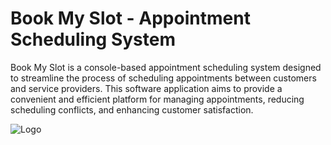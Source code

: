 # Book My Slot - Appointment Scheduling System

Book My Slot is a console-based appointment scheduling system designed to streamline the process of scheduling appointments between customers and service providers. This software application aims to provide a convenient and efficient platform for managing appointments, reducing scheduling conflicts, and enhancing customer satisfaction.


![Logo](./BookMySlot/images/logo.png)
